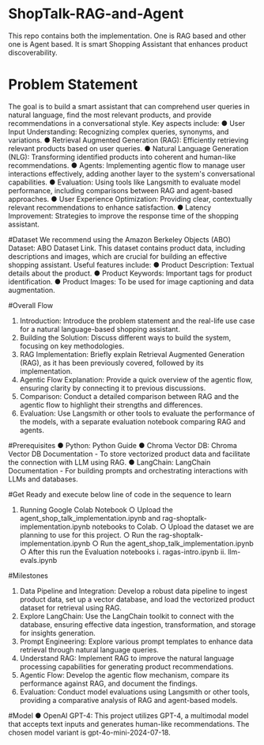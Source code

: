 # ShopTalk-RAG-and-Agent
This repo contains both the implementation. One is RAG based and other one is Agent based. It is smart Shopping Assistant that enhances product discoverability.

# Problem Statement
The goal is to build a smart assistant that can comprehend user queries in natural language, find the most relevant products, and provide recommendations in a conversational style. Key aspects include:
●	User Input Understanding: Recognizing complex queries, synonyms, and variations.
●	Retrieval Augmented Generation (RAG): Efficiently retrieving relevant products based on user queries.
●	Natural Language Generation (NLG): Transforming identified products into coherent and human-like recommendations.
●	Agents: Implementing agentic flow to manage user interactions effectively, adding another layer to the system's conversational capabilities.
●	Evaluation: Using tools like Langsmith to evaluate model performance, including comparisons between RAG and agent-based approaches.
●	User Experience Optimization: Providing clear, contextually relevant recommendations to enhance satisfaction.
●	Latency Improvement: Strategies to improve the response time of the shopping assistant.


#Dataset
We recommend using the Amazon Berkeley Objects (ABO) Dataset: ABO Dataset Link. This dataset contains product data, including descriptions and images, which are crucial for building an effective shopping assistant. Useful features include:
●	Product Description: Textual details about the product.
●	Product Keywords: Important tags for product identification.
●	Product Images: To be used for image captioning and data augmentation.

#Overall Flow
1.	Introduction: Introduce the problem statement and the real-life use case for a natural language-based shopping assistant.
2.	Building the Solution: Discuss different ways to build the system, focusing on key methodologies.
3.	RAG Implementation: Briefly explain Retrieval Augmented Generation (RAG), as it has been previously covered, followed by its implementation.
4.	Agentic Flow Explanation: Provide a quick overview of the agentic flow, ensuring clarity by connecting it to previous discussions.
5.	Comparison: Conduct a detailed comparison between RAG and the agentic flow to highlight their strengths and differences.
6.	Evaluation: Use Langsmith or other tools to evaluate the performance of the models, with a separate evaluation notebook comparing RAG and agents.

#Prerequisites
●	Python: Python Guide
●	Chroma Vector DB: Chroma Vector DB Documentation - To store vectorized product data and facilitate the connection with LLM using RAG.
●	LangChain: LangChain Documentation - For building prompts and orchestrating interactions with LLMs and databases.

#Get Ready and execute below line of code in the sequence to learn
1.	Running Google Colab Notebook
○	Upload the agent_shop_talk_implementation.ipynb and rag-shoptalk-implementation.ipynb notebooks to Colab.
○	Upload the dataset we are planning to use for this project.
○	Run the rag-shoptalk-implementation.ipynb
○	Run the agent_shop_talk_implementation.ipynb
○	After this run the Evaluation notebooks
i.	ragas-intro.ipynb
ii.	llm-evals.ipynb

#Milestones
1.	Data Pipeline and Integration: Develop a robust data pipeline to ingest product data, set up a vector database, and load the vectorized product dataset for retrieval using RAG.
2.	Explore LangChain: Use the LangChain toolkit to connect with the database, ensuring effective data ingestion, transformation, and storage for insights generation.
3.	Prompt Engineering: Explore various prompt templates to enhance data retrieval through natural language queries.
4.	Understand RAG: Implement RAG to improve the natural language processing capabilities for generating product recommendations.
5.	Agentic Flow: Develop the agentic flow mechanism, compare its performance against RAG, and document the findings.
6.	Evaluation: Conduct model evaluations using Langsmith or other tools, providing a comparative analysis of RAG and agent-based models.

#Model
●	OpenAI GPT-4: This project utilizes GPT-4, a multimodal model that accepts text inputs and generates human-like recommendations. The chosen model variant is gpt-4o-mini-2024-07-18.

